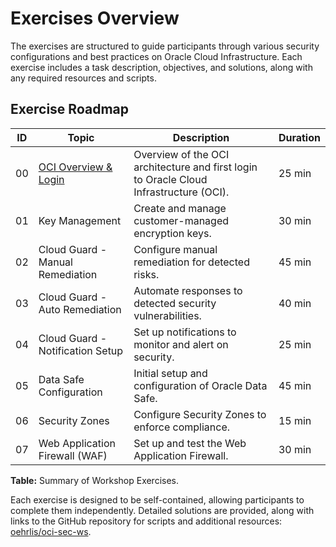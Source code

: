 <!-- markdownlint-disable MD025 -->
<!-- markdownlint-disable MD013 -->
<!-- markdownlint-disable MD051 -->
<!-- markdownlint-configure-file { "MD013": { "tables": false } } -->
# Exercises Overview

The exercises are structured to guide participants through various security
configurations and best practices on Oracle Cloud Infrastructure. Each exercise
includes a task description, objectives, and solutions, along with any required
resources and scripts.

## Exercise Roadmap

| ID | Topic                                    | Description                                                                            | Duration |
|----|------------------------------------------|----------------------------------------------------------------------------------------|----------|
| 00 | [OCI Overview & Login](#architektur) | Overview of the OCI architecture and first login to Oracle Cloud Infrastructure (OCI). | 25 min   |
| 01 | Key Management                           | Create and manage customer-managed encryption keys.                                    | 30 min   |
| 02 | Cloud Guard - Manual Remediation         | Configure manual remediation for detected risks.                                       | 45 min   |
| 03 | Cloud Guard - Auto Remediation           | Automate responses to detected security vulnerabilities.                               | 40 min   |
| 04 | Cloud Guard - Notification Setup         | Set up notifications to monitor and alert on security.                                 | 25 min   |
| 05 | Data Safe Configuration                  | Initial setup and configuration of Oracle Data Safe.                                   | 45 min   |
| 06 | Security Zones                           | Configure Security Zones to enforce compliance.                                        | 15 min   |
| 07 | Web Application Firewall (WAF)           | Set up and test the Web Application Firewall.                                          | 30 min   |

**Table:** Summary of Workshop Exercises.

Each exercise is designed to be self-contained, allowing participants to complete them independently. Detailed solutions are provided, along with links to the GitHub repository for scripts and additional resources: [oehrlis/oci-sec-ws](https://github.com/oehrlis/oci-sec-ws).
